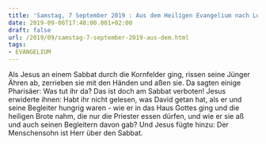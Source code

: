 ```yaml
---
title: 'Samstag, 7 September 2019 : Aus dem Heiligen Evangelium nach Lukas - Lk 6,1-5.'
date: 2019-09-06T17:48:00.001+02:00
draft: false
url: /2019/09/samstag-7-september-2019-aus-dem.html
tags: 
- EVANGELIUM
---
```


Als Jesus an einem Sabbat durch die Kornfelder ging, rissen seine Jünger Ähren ab, zerrieben sie mit den Händen und aßen sie. Da sagten einige Pharisäer: Was tut ihr da? Das ist doch am Sabbat verboten! Jesus erwiderte ihnen: Habt ihr nicht gelesen, was David getan hat, als er und seine Begleiter hungrig waren - wie er in das Haus Gottes ging und die heiligen Brote nahm, die nur die Priester essen dürfen, und wie er sie aß und auch seinen Begleitern davon gab? Und Jesus fügte hinzu: Der Menschensohn ist Herr über den Sabbat.